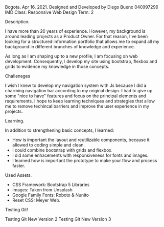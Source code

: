 Bogota. Apr 16, 2021.
Designed and Developed by Diego Bueno
040997299 IMD
Class: Responsive Web Design
Term: 2

Description.

I have more than 20 years of experience. However, my background is around leading projects as a Product Owner. For that reason, I've been looking for a structured information portfolio that allows me to expand all my background in different branches of knowledge and experience.

As long as I am shaping up to a new profile, I am focusing on web development. Consequently, I develop my site using bootstrap, flexbox and grids to evidence my knowledge in those concepts.

Challeneges

I wish I knew to develop my navigation system with Js because I did a charming navigation bar according to my original design. I had to give up some "nice to have" features and focus on the principal elements and requirements. I hope to keep learning techniques and strategies that allow me to remove techincal barriers and improve the user experience in my projects.

Learning.

In addition to strengthening basic concepts, I learned:

- How is important the layout and reutilizable components, because it allowed to coding simple and clean.
- I could combine bootstrap with grids and flexbox.
- I did some enhacements with responsiveness for fonts and images.
- I learned how is important the prototype to make your flow and process faster.

Used Assets.

- CSS Framework: Bootstrap 5 Libraries
- Images: Taken from Unsplash
- Google Family Fonts: Roboto & Nunito
- Reset CSS: Meyer Web.

Testing Git!

Testing Git New Version 2
Testing Git New Version 3
